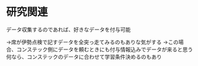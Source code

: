 # 研究関連

データ収集するのであれば、好きなデータを付与可能

->席が伊勢点検で記すデータを全突っ走てみるのもありな気がする
->この場合、コンステック側にデータを頼むときにも付与情報込みでデータが来ると思う
何なら、コンステックのデータに合わせて学習条件決めるのもあり